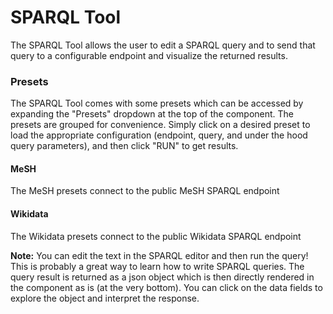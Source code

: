 # SPARQL Tool

The SPARQL Tool allows the user to edit a SPARQL query and to send that query to a configurable endpoint and visualize the returned results. 

### Presets 

The SPARQL Tool comes with some presets which can be accessed by expanding the "Presets" dropdown at the top of the component. The presets are grouped for convenience. Simply click on a desired preset to load the appropriate configuration \(endpoint, query, and under the hood query parameters\), and then click "RUN" to get results. 

#### MeSH 

The MeSH presets connect to the public MeSH SPARQL endpoint 

#### Wikidata 

The Wikidata presets connect to the public Wikidata SPARQL endpoint 

**Note:** You can edit the text in the SPARQL editor and then run the query! This is probably a great way to learn how to write SPARQL queries. The query result is returned as a json object which is then directly rendered in the component as is \(at the very bottom\). You can click on the data fields to explore the object and interpret the response. 

